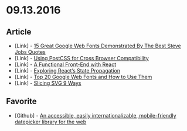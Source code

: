 # 09.13.2016

## Article

- \[Link\] - [15 Great Google Web Fonts Demonstrated By The Best Steve Jobs Quotes](https://blog.shareaholic.com/google-web-fonts/)
- \[Link\] - [Using PostCSS for Cross Browser Compatibility](https://webdesign.tutsplus.com/tutorials/using-postcss-for-cross-browser-compatibility--cms-24567)
- \[Link\] - [A Functional Front-End with React](http://blog.scottlogic.com/2016/04/04/a-functional-front-end-with-react.html)
- \[Link\] - [Exploring React’s State Propagation](https://www.sitepoint.com/exploring-reacts-state-propagation/)
- \[Link\] - [Top 20 Google Web Fonts and How to Use Them](https://bootstrapbay.com/blog/google-web-fonts/)
- \[Link\] - [Slicing SVG 9 Ways](https://aerotwist.com/blog/slicing-svg-9-ways/)


## Favorite

- \[Github\] - [An accessible, easily internationalizable, mobile-friendly datepicker library for the web](https://github.com/airbnb/react-dates)
